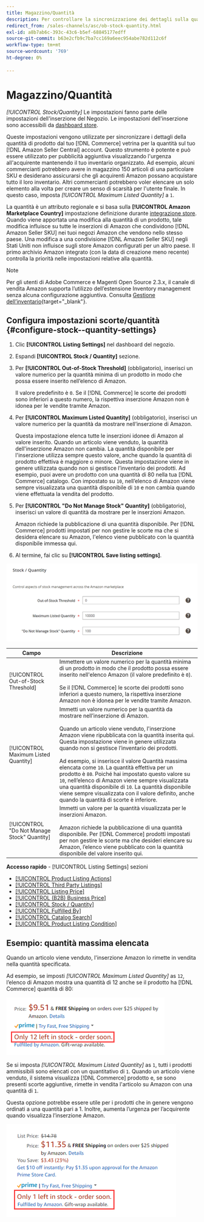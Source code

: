 ```yaml
---
title: Magazzino/Quantità
description: Per controllare la sincronizzazione dei dettagli sulla quantità di prodotti dal tuo punto vendita al tuo [!DNL Amazon Seller Central] conto, aggiorna le impostazioni Stock/Quantità.
redirect_from: /sales-channels/asc/ob-stock-quantity.html
exl-id: a8b7ab6c-393c-43c6-b5ef-68845177edff
source-git-commit: b63e2cfb9c7ba7cc169a6eec954abe782d112c6f
workflow-type: tm+mt
source-wordcount: '769'
ht-degree: 0%

---
```


# Magazzino/Quantità

*[!UICONTROL Stock/Quantity]* Le impostazioni fanno parte delle impostazioni dell&#39;inserzione del Negozio. Le impostazioni dell&#39;inserzione sono accessibili da [dashboard store](./amazon-store-dashboard.md).

Queste impostazioni vengono utilizzate per sincronizzare i dettagli della quantità di prodotto dal tuo [!DNL Commerce] vetrina per la quantità sul tuo [!DNL Amazon Seller Central] account. Questo strumento è potente e può essere utilizzato per pubblicità aggiuntiva visualizzando l&#39;urgenza all&#39;acquirente mantenendo il tuo inventario organizzato. Ad esempio, alcuni commercianti potrebbero avere in magazzino 150 articoli di una particolare SKU e desiderano assicurarsi che gli acquirenti Amazon possano acquistare tutto il loro inventario. Altri commercianti potrebbero voler elencare un solo elemento alla volta per creare un senso di scarsità per l&#39;utente finale. In questo caso, imposta *[!UICONTROL Maximum Listed Quantity]* a `1`.

La quantità è un attributo regionale e si basa sulla **[!UICONTROL Amazon Marketplace Country]** impostazione definizione durante [integrazione store](./store-integration.md). Quando viene apportata una modifica alla quantità di un prodotto, tale modifica influisce su tutte le inserzioni di Amazon che condividono [!DNL Amazon Seller SKU] nei tuoi negozi Amazon che vendono nello stesso paese. Una modifica a una condivisione [!DNL Amazon Seller SKU] negli Stati Uniti non influisce sugli store Amazon configurati per un altro paese. Il primo archivio Amazon integrato (con la data di creazione meno recente) controlla la priorità nelle impostazioni relative alla quantità.

>[!NOTE]
>
>Per gli utenti di Adobe Commerce e Magenti Open Source 2.3.x, il canale di vendita Amazon supporta l’utilizzo dell’estensione Inventory management senza alcuna configurazione aggiuntiva. Consulta [Gestione dell’inventario](https://docs.magento.com/user-guide/v2.3/catalog/inventory-management.html){target="_blank"}.

## Configura impostazioni scorte/quantità {#configure-stock--quantity-settings}

1. Clic **[!UICONTROL Listing Settings]** nel dashboard del negozio.

1. Espandi **[!UICONTROL Stock / Quantity]** sezione.

1. Per **[!UICONTROL Out-of-Stock Threshold]** (obbligatorio), inserisci un valore numerico per la quantità minima di un prodotto in modo che possa essere inserito nell’elenco di Amazon.

   Il valore predefinito è `0`. Se il [!DNL Commerce] le scorte dei prodotti sono inferiori a questo numero, la rispettiva inserzione Amazon non è idonea per le vendite tramite Amazon.

1. Per **[!UICONTROL Maximum Listed Quantity]** (obbligatorio), inserisci un valore numerico per la quantità da mostrare nell’inserzione di Amazon.

   Questa impostazione elenca tutte le inserzioni idonee di Amazon al valore inserito. Quando un articolo viene venduto, la quantità dell&#39;inserzione Amazon non cambia. La quantità disponibile per l&#39;inserzione utilizza sempre questo valore, anche quando la quantità di prodotto effettiva è maggiore o minore. Questa impostazione viene in genere utilizzata quando non si gestisce l’inventario dei prodotti. Ad esempio, puoi avere un prodotto con una quantità di 80 nella tua [!DNL Commerce] catalogo. Con impostato su `10`, nell’elenco di Amazon viene sempre visualizzata una quantità disponibile di `10` e non cambia quando viene effettuata la vendita del prodotto.

1. Per **[!UICONTROL "Do Not Manage Stock" Quantity]** (obbligatorio), inserisci un valore di quantità da mostrare per le inserzioni Amazon.

   Amazon richiede la pubblicazione di una quantità disponibile. Per [!DNL Commerce] prodotti impostati per non gestire le scorte ma che si desidera elencare su Amazon, l&#39;elenco viene pubblicato con la quantità disponibile immessa qui.

1. Al termine, fai clic su **[!UICONTROL Save listing settings]**.

![Impostazioni scorte/quantità](assets/amazon-stock-quantity.png)

| Campo | Descrizione |
|---|---|
| [!UICONTROL Out-of-Stock Threshold] | Immettere un valore numerico per la quantità minima di un prodotto in modo che il prodotto possa essere inserito nell&#39;elenco Amazon (il valore predefinito è `0`).<br><br>Se il [!DNL Commerce] le scorte dei prodotti sono inferiori a questo numero, la rispettiva inserzione Amazon non è idonea per le vendite tramite Amazon. |
| [!UICONTROL Maximum Listed Quantity] | Immetti un valore numerico per la quantità da mostrare nell’inserzione di Amazon.<br><br>Quando un articolo viene venduto, l&#39;inserzione Amazon viene ripubblicata con la quantità inserita qui. Questa impostazione viene in genere utilizzata quando non si gestisce l’inventario dei prodotti.<br><br>Ad esempio, si inserisce il valore Quantità massima elencata come `10`. La quantità effettiva per un prodotto è `80`. Poiché hai impostato questo valore su `10`, nell’elenco di Amazon viene sempre visualizzata una quantità disponibile di `10`. La quantità disponibile viene sempre visualizzata con il valore definito, anche quando la quantità di scorte è inferiore. |
| [!UICONTROL "Do Not Manage Stock" Quantity] | Immetti un valore per la quantità visualizzata per le inserzioni Amazon.<br><br>Amazon richiede la pubblicazione di una quantità disponibile. Per [!DNL Commerce] prodotti impostati per non gestire le scorte ma che desideri elencare su Amazon, l’elenco viene pubblicato con la quantità disponibile del valore inserito qui. |

**Accesso rapido** - [!UICONTROL Listing Settings] sezioni

- [[!UICONTROL Product Listing Actions]](./product-listing-actions.md)
- [[!UICONTROL Third Party Listings]](./third-party-listing-settings.md)
- [[!UICONTROL Listing Price]](./listing-price.md)
- [[!UICONTROL (B2B) Business Price]](./business-pricing.md)
- [[!UICONTROL Stock / Quantity]](./stock-quantity.md)
- [[!UICONTROL Fulfilled By]](./fulfilled-by.md)
- [[!UICONTROL Catalog Search]](./catalog-search.md)
- [[!UICONTROL Product Listing Condition]](./product-listing-condition.md)

## Esempio: quantità massima elencata

Quando un articolo viene venduto, l&#39;inserzione Amazon lo rimette in vendita nella quantità specificata.

Ad esempio, se imposti *[!UICONTROL Maximum Listed Quantity]* as `12`, l’elenco di Amazon mostra una quantità di 12 anche se il prodotto ha [!DNL Commerce] quantità di 80:

![Quantità massima elencata esempio 1](assets/amazon-max-listed-quantity.png)

Se si imposta *[!UICONTROL Maximum Listed Quantity]* as `1`, tutti i prodotti ammissibili sono elencati con un quantitativo di `1`. Quando un articolo viene venduto, il sistema visualizza [!DNL Commerce] prodotto e, se sono presenti scorte aggiuntive, rimette in vendita l&#39;articolo su Amazon con una quantità di `1`.

Questa opzione potrebbe essere utile per i prodotti che in genere vengono ordinati a una quantità pari a 1. Inoltre, aumenta l’urgenza per l’acquirente quando visualizza l’inserzione Amazon.

![Quantità massima elencata esempio 2](assets/amazon-max-listed-quantity-1.png)
